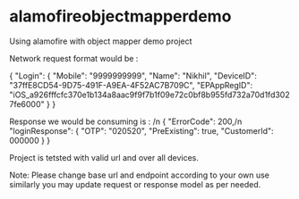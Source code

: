 # alamofireobjectmapperdemo
Using alamofire with object mapper demo project 

Network request format would be :

 {
	"Login": {
 "Mobile": "9999999999",
 "Name": "Nikhil",
 "DeviceID": "37ffE8CD54-9D75-491F-A9EA-4F52AC7B709C",
 "EPAppRegID": "iOS_a926fffcfc370e1b134a8aac9f9f7b1f09e72c0bf8b955fd732a70d1fd3027fe6000"
	}
 }
 
 Response we would be consuming is :
 /n
 {
  "ErrorCode": 200,/n
  "loginResponse": {
    "OTP": "020520",
    "PreExisting": true,
    "CustomerId": 000000
  }
}


Project is tetsted with valid url and over all devices.

Note: Please change base url and endpoint according to your own use similarly you may update request or response model as per needed. 
